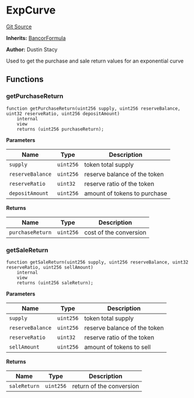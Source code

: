 # ExpCurve
[Git Source](https://github.com/dustinstacy/boncurs/blob/6861bbaeffdf2c0b5dfedce7a811f914c75775e3/src/contracts/exponential/ExpCurve.sol)

**Inherits:**
[BancorFormula](/src/contracts/exponential/BancorFormula.sol/abstract.BancorFormula.md)

**Author:**
Dustin Stacy

Used to get the purchase and sale return values for an exponential curve


## Functions
### getPurchaseReturn


```solidity
function getPurchaseReturn(uint256 supply, uint256 reserveBalance, uint32 reserveRatio, uint256 depositAmount)
    internal
    view
    returns (uint256 purchaseReturn);
```
**Parameters**

|Name|Type|Description|
|----|----|-----------|
|`supply`|`uint256`|token total supply|
|`reserveBalance`|`uint256`|reserve balance of the token|
|`reserveRatio`|`uint32`|reserve ratio of the token|
|`depositAmount`|`uint256`|amount of tokens to purchase|

**Returns**

|Name|Type|Description|
|----|----|-----------|
|`purchaseReturn`|`uint256`|cost of the conversion|


### getSaleReturn


```solidity
function getSaleReturn(uint256 supply, uint256 reserveBalance, uint32 reserveRatio, uint256 sellAmount)
    internal
    view
    returns (uint256 saleReturn);
```
**Parameters**

|Name|Type|Description|
|----|----|-----------|
|`supply`|`uint256`|token total supply|
|`reserveBalance`|`uint256`|reserve balance of the token|
|`reserveRatio`|`uint32`|reserve ratio of the token|
|`sellAmount`|`uint256`|amount of tokens to sell|

**Returns**

|Name|Type|Description|
|----|----|-----------|
|`saleReturn`|`uint256`|return of the conversion|



